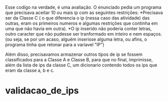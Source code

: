 Esse codígo na verdade, é uma avaliação. O enunciado pedia um programa que precisava aceitar 10 ou mais ip com as seguintes restrições: 
*Precisava ser da Classe C ( o que diferencia o ip (nessa caso das atividade) das outras, eram os primeiros numeros e algumas restrições que continha
em uma que não havia em outra).
*O ip inserido não poderia conter letras, outro caracter que não pudesse ser tranformado em inteiro e nem espaços. (ou seja, se por um acaso, alguém inserisse 
alguma letra, ou afins, o programa tinha que retonar para a variavel "IP")

Além disso, precisavamos armazenar outros tipos de ip se fossem classificados para a Classe A e Classe B, para que no final, imprimisse, além da lista de
ips da classe C, um dicionario contendo todos os ips que eram da classe a, b e c. 


# validacao_de_ips
